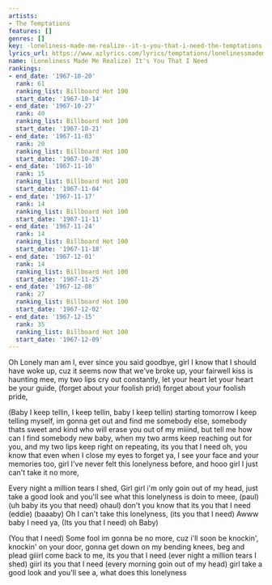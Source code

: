 ```yaml
---
artists:
- The Temptations
features: []
genres: []
key: -loneliness-made-me-realize--it-s-you-that-i-need-the-temptations
lyrics_url: https://www.azlyrics.com/lyrics/temptations/lonelinessmademerealizeitsyouthatineed.html
name: (Loneliness Made Me Realize) It's You That I Need
rankings:
- end_date: '1967-10-20'
  rank: 61
  ranking_list: Billboard Hot 100
  start_date: '1967-10-14'
- end_date: '1967-10-27'
  rank: 40
  ranking_list: Billboard Hot 100
  start_date: '1967-10-21'
- end_date: '1967-11-03'
  rank: 20
  ranking_list: Billboard Hot 100
  start_date: '1967-10-28'
- end_date: '1967-11-10'
  rank: 15
  ranking_list: Billboard Hot 100
  start_date: '1967-11-04'
- end_date: '1967-11-17'
  rank: 14
  ranking_list: Billboard Hot 100
  start_date: '1967-11-11'
- end_date: '1967-11-24'
  rank: 14
  ranking_list: Billboard Hot 100
  start_date: '1967-11-18'
- end_date: '1967-12-01'
  rank: 14
  ranking_list: Billboard Hot 100
  start_date: '1967-11-25'
- end_date: '1967-12-08'
  rank: 27
  ranking_list: Billboard Hot 100
  start_date: '1967-12-02'
- end_date: '1967-12-15'
  rank: 35
  ranking_list: Billboard Hot 100
  start_date: '1967-12-09'
---
```


Oh Lonely man am I, ever since you said goodbye,
girl I know that I should have woke up, cuz it seems now that we've broke up,
your fairwell kiss is haunting mee, my two lips cry out constantly,
let your heart let your heart be your guide,
(forget about your foolish prid)
forget about your foolish pride,

(Baby I keep tellin, I keep tellin, baby I keep tellin)
starting tomorrow I keep telling myself,
im gonna get out and find me somebody else,
somebody thats sweet and kind who will erase you out of my miiind,
but tell me how can I find somebody new baby,
when my two arms keep reaching out for you,
and my two lips keep right on repeating,
its you that I need oh,
you know that even when I close my eyes to forget ya,
I see your face and your memories too,
girl I've never felt this lonelyness before, and hooo girl I just can't take it no more,

Every night a million tears I shed, Girl
girl i'm only goin out of my head,
just take a good look and you'll see what this lonelyness is doin to meee,
(paul) (uh baby its you that need) ohaul) don't you know that its you that I need (eddie) (baaaby) Oh I can't take this lonelyness, (its you that I need)
Awww baby I need ya, (Its you that I need) oh Baby)

(You that I need) Some fool im gonna be no more,
cuz i'll soon be knockin', knockin' on your door,
gonna get down on my bending knees,
beg and plead giiirl come back to me,
its you that I need (ever night a million tears I shed)
giirl its you that I need (every morning goin out of my head)
girl take a good look and you'll see a, what does this lonelyness



